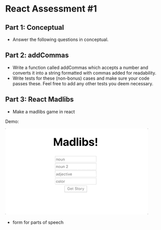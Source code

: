 # React Assessment #1

## Part 1: Conceptual

- Answer the following questions in conceptual.

## Part 2: addCommas

- Write a function called addCommas which accepts a number and converts it into a string formatted with commas added for readability.
- Write tests for these (non-bonus) cases and make sure your code passes these. Feel free to add any other tests you deem necessary.

## Part 3: React Madlibs

- Make a madlibs game in react

Demo:

![madlibs](./madlibs.gif)

- form for parts of speech
